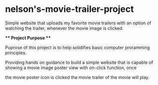 # nelson's-movie-trailer-project
Simple website that uploads my favorite movie trailers with an option of watching the trailer, whenever the movie image is clicked.

__** Project Purpose **__

Puprose of this project is to help solidifies basic computer proramming principles. 

Providing hands on guidance to build a simple website that is capable of showing a movie image poster view with on-click function, once

the movie poster icon is clicked the movie trailer of the movie will play.

